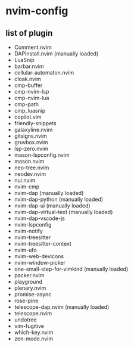 #  nvim-config


## list of plugin

 - Comment.nvim
 - DAPInstall.nvim (manually loaded)
 - LuaSnip
 - barbar.nvim
 - cellular-automaton.nvim
 - cloak.nvim
 - cmp-buffer
 - cmp-nvim-lsp
 - cmp-nvim-lua
 - cmp-path
 - cmp_luasnip
 - copilot.vim
 - friendly-snippets
 - galaxyline.nvim
 - gitsigns.nvim
 - gruvbox.nvim
 - lsp-zero.nvim
 - mason-lspconfig.nvim
 - mason.nvim
 - neo-tree.nvim
 - neodev.nvim
 - nui.nvim
 - nvim-cmp
 - nvim-dap (manually loaded)
 - nvim-dap-python (manually loaded)
 - nvim-dap-ui (manually loaded)
 - nvim-dap-virtual-text (manually loaded)
 - nvim-dap-vscode-js
 - nvim-lspconfig
 - nvim-notify
 - nvim-treesitter
 - nvim-treesitter-context
 - nvim-ufo
 - nvim-web-devicons
 - nvim-window-picker
 - one-small-step-for-vimkind (manually loaded)
 - packer.nvim
 - playground
 - plenary.nvim
 - promise-async
 - rose-pine
 - telescope-dap.nvim (manually loaded)
 - telescope.nvim
 - undotree
 - vim-fugitive
 - which-key.nvim
 - zen-mode.nvim
